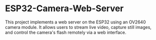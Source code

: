 # ESP32-Camera-Web-Server
This project implements a web server on the ESP32 using an OV2640 camera module. It allows users to stream live video, capture still images, and control the camera's flash remotely via a web interface.
